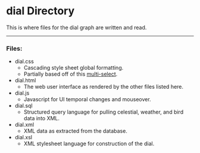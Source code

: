 # dial Directory

This is where files for the dial graph are written and read.

---

### Files:

* dial.css
	* Cascading style sheet global formatting.
	* Partially based off of this [multi-select](https://codepen.io/sitelint/pen/poGeJpv).
* dial.html
	* The web user interface as rendered by the other files listed here.
* dial.js
	* Javascript for UI temporal changes and mouseover.
* dial.sql
	* Structured query language for pulling celestial, weather, and bird data into XML.
* dial.xml
	* XML data as extracted from the database.
* dial.xsl
	* XML stylesheet language for construction of the dial.

